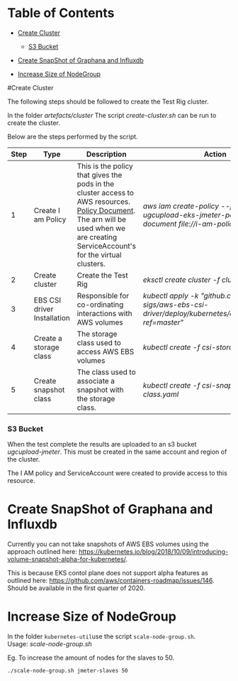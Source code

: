 Table of Contents
=================

  - [Create Cluster](#create--cluster)

    + [S3 Bucket](#s3--bucket)

  - [Create SnapShot of Graphana and Influxdb](#create--snapshot--of--graphana--and--influxdb)
    
  - [Increase Size of NodeGroup](#increase--size--of--nodegroup)
    
    

#Create Cluster

The following steps should be followed to create the Test Rig cluster.

In the folder *artefacts/cluster* The script *create-cluster.sh* can be run to create the cluster.

Below are the steps performed by the script.

| Step | Type                        | Description                                                  | Action                                                       |
| ---- | --------------------------- | ------------------------------------------------------------ | ------------------------------------------------------------ |
| 1    | Create I am Policy          | This is the policy that gives the pods in the cluster access to AWS resources. [Policy Document](#i-am-policy-jmeter.json). The arn will be used when we are creating ServiceAccount's for the virtual clusters. | *aws iam create-policy --policy-name ugcupload-eks-jmeter-policy --policy-document file://i-am-policy-jmeter.json* |
| 2    | Create cluster              | Create the Test Rig                                          | *eksctl create cluster -f cluster.yaml*                      |
| 3    | EBS CSI driver Installation | Responsible for co-ordinating interactions with AWS volumes  | *kubectl apply -k "github.com/kubernetes-sigs/aws-ebs-csi-driver/deploy/kubernetes/overlays/stable/?ref=master"* |
| 4    | Create a storage class      | The storage class used to access AWS EBS volumes             | *kubectl create -f csi-storage-class.yaml*                   |
| 5    | Create snapshot class       | The class used to associate a snapshot with the storage class. | *kubectl create -f csi-snapshot-class.yaml*                  |



### S3 Bucket 

When the test complete the results are uploaded to an s3 bucket *ugcupload-jmeter*. This must be created in the same account and region of the cluster.

 The I AM policy and ServiceAccount were created to provide access to this resource. 

# Create SnapShot of Graphana and Influxdb

Currently you can not take snapshots of AWS EBS volumes using the approach outlined here: https://kubernetes.io/blog/2018/10/09/introducing-volume-snapshot-alpha-for-kubernetes/. 

This is because EKS contol plane does not support alpha features as outlined here: https://github.com/aws/containers-roadmap/issues/146.  Should be available in the first quarter of 2020.



# Increase Size of NodeGroup

In the folder `kubernetes-util`use the script `scale-node-group.sh`. <br> Usage: *scale-node-group.sh <nodegroup> <size>*

Eg. To increase the amount of nodes for the slaves to 50.

`./scale-node-group.sh jmeter-slaves 50`